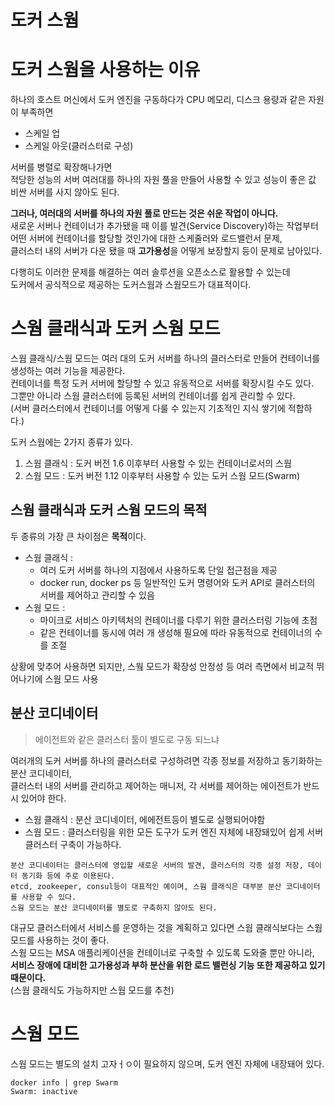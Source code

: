 # 도커 스웜 
# 도커 스웜을 사용하는 이유 

하나의 호스트 머신에서 도커 엔진을 구동하다가 CPU 메모리, 디스크 용량과 같은 자원이 부족하면 

* 스케일 업 
* 스케일 아웃(클러스터로 구성)
 
서버를 병렬로 확장해나가면     
적당한 성능의 서버 여러대를 하나의 자원 풀을 만들어 사용할 수 있고 성능이 좋은 값 비싼 서버를 사지 않아도 된다.         

**그러나, 여러대의 서버를 하나의 자원 풀로 만드는 것은 쉬운 작업이 아니다.**       
새로운 서버나 컨테이너가 추가됐을 때 이를 발견(Service Discovery)하는 작업부터   
어떤 서버에 컨테이너를 할당할 것인가에 대한 스케줄러와 로드밸런서 문제,      
클러스터 내의 서버가 다운 됐을 때 **고가용성**을 어떻게 보장할지 등이 문제로 남아있다.      

다행히도 이러한 문제를 해결하는 여러 솔루션을 오픈소스로 활용할 수 있는데   
도커에서 공식적으로 제공하는 도커스웜과 스웜모드가 대표적이다.   

# 스웜 클래식과 도커 스웜 모드 

스웜 클래식/스웜 모드는 여러 대의 도커 서버를 하나의 클러스터로 만들어 컨테이너를 생성하는 여러 기능을 제공한다.       
컨테이너를 특정 도커 서버에 할당할 수 있고 유동적으로 서버를 확장시킬 수도 있다.    
그뿐만 아니라 스웜 클러스터에 등록된 서버의 컨테이너를 쉽게 관리할 수 있다.   
(서버 클러스터에서 컨테이너를 어떻게 다룰 수 있는지 기초적인 지식 쌓기에 적합하다.)   

도커 스웜에는 2가지 종류가 있다.   

1. 스웜 클래식 : 도커 버전 1.6 이후부터 사용할 수 있는 컨테이너로서의 스웜
2. 스웜 모드 : 도커 버전 1.12 이후부터 사용할 수 있는 도커 스웜 모드(Swarm)

## 스웜 클래식과 도커 스웜 모드의 목적

두 종류의 가장 큰 차이점은 **목적**이다.  
  
* 스웜 클래식 : 
    * 여러 도커 서버를 하나의 지점에서 사용하도록 단일 접근점을 제공    
    * docker run, docker ps 등 일반적인 도커 명령어와 도커 API로 클러스터의 서버를 제어하고 관리할 수 있음  
* 스웜 모드 : 
    * 마이크로 서비스 아키텍처의 컨테이너를 다루기 위한 클러스터링 기능에 초점  
    * 같은 컨테이너를 동시에 여러 개 생성해 필요에 따라 유동적으로 컨테이너의 수를 조절 

상황에 맞추어 사용하면 되지만, 스웤 모드가 확장성 안정성 등 여러 측면에서 비교적 뛰어나기에 스웜 모드 사용  

## 분산 코디네이터
> 에이전트와 같은 클러스터 툴이 별도로 구동 되느냐   

여러개의 도커 서버를 하나의 클러스터로 구성하려면 각종 정보를 저장하고 동기화하는 분산 코디네이터,   
클러스터 내의 서버를 관리하고 제어하는 매니저, 각 서버를 제어하는 에이전트가 반드시 있어야 한다.  

* 스웜 클래식 : 분산 코디네이터, 에에전트등이 별도로 실행되어야함  
* 스웜 모드 : 클러스터링을 위한 모든 도구가 도커 엔진 자체에 내장돼있어 쉽게 서버 클러스터 구축이 가능하다.  

```
분산 코디네이터는 클러스터에 영입할 새로운 서버의 발견, 클러스터의 각종 설정 저장, 데이터 동기화 등에 주로 이용된다.   
etcd, zookeeper, consul등이 대표적인 예이며, 스웜 클래식은 대부분 분산 코디네이터를 사용할 수 있다.    
스웜 모드는 분산 코디네이터를 별도로 구축하지 않아도 된다.
```

대규모 클러스터에서 서비스를 운영하는 것을 계획하고 있다면 스웜 클래식보다는 스웜 모드를 사용하는 것이 좋다.  
스웜 모드는 MSA 애플리케이션을 컨테이너로 구축할 수 있도록 도와줄 뿐만 아니라,       
**서비스 장애에 대비한 고가용성과 부하 분산을 위한 로드 밸런싱 기능 또한 제공하고 있기 때문이다.**   
(스웜 클래식도 가능하지만 스웜 모드를 추천)  

# 스웜 모드 
  
스웜 모드는 별도의 설치 고자ㅓㅇ이 필요하지 않으며, 도커 엔진 자체에 내장돼어 있다.   

```shell
docker info | grep Swarm
Swarm: inactive
```

